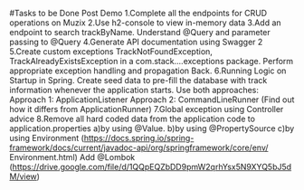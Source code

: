 #Tasks to be Done Post Demo
1.Complete all the endpoints for CRUD operations on Muzix
2.Use h2-console to view in-memory data
3.Add an endpoint to search trackByName. Understand @Query and parameter passing to @Query
4.Generate API documentation using Swagger 2
5.Create custom exceptions TrackNotFoundException, TrackAlreadyExistsException in a com.stack....exceptions package. Perform appropriate exception handling and propagation Back.
6.Running Logic on Startup in Spring. Create seed data to pre-fill the database with track information whenever the application starts. Use both approaches: Approach 1: ApplicationListener Approach 2: CommandLineRunner (Find out how it differs from ApplicationRunner) 
7.Global exception using Controller advice
8.Remove all hard coded data from the application code to application.properties a)by using @Value. b)by using @PropertySource c)by using Environment (https://docs.spring.io/spring-framework/docs/current/javadoc-api/org/springframework/core/env/ Environment.html)
Add @Lombok (https://drive.google.com/file/d/1QQpEQZbDD9pmW2qrhYsx5N9XYQ5bJ5dM/view)
